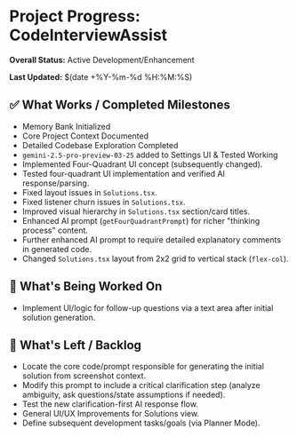 # Project Progress: CodeInterviewAssist

**Overall Status:** Active Development/Enhancement

**Last Updated:** $(date +%Y-%m-%d %H:%M:%S)

## ✅ What Works / Completed Milestones

*   Memory Bank Initialized
*   Core Project Context Documented
*   Detailed Codebase Exploration Completed
*   `gemini-2.5-pro-preview-03-25` added to Settings UI & Tested Working
*   Implemented Four-Quadrant UI concept (subsequently changed).
*   Tested four-quadrant UI implementation and verified AI response/parsing.
*   Fixed layout issues in `Solutions.tsx`.
*   Fixed listener churn issues in `Solutions.tsx`.
*   Improved visual hierarchy in `Solutions.tsx` section/card titles.
*   Enhanced AI prompt (`getFourQuadrantPrompt`) for richer "thinking process" content.
*   Further enhanced AI prompt to require detailed explanatory comments in generated code.
*   Changed `Solutions.tsx` layout from 2x2 grid to vertical stack (`flex-col`).

## 🚧 What's Being Worked On

*   Implement UI/logic for follow-up questions via a text area after initial solution generation.

## 📝 What's Left / Backlog

*   Locate the core code/prompt responsible for generating the initial solution from screenshot context.
*   Modify this prompt to include a critical clarification step (analyze ambiguity, ask questions/state assumptions if needed).
*   Test the new clarification-first AI response flow.
*   General UI/UX Improvements for Solutions view.
*   Define subsequent development tasks/goals (via Planner Mode). 